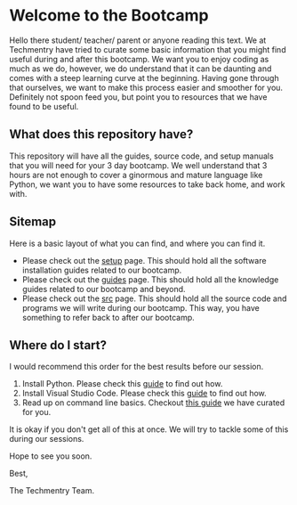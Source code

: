 # Welcome to the Bootcamp

Hello there student/ teacher/ parent or anyone reading this text. We at Techmentry have tried to curate some basic information that you might find useful during and after this bootcamp. We want you to enjoy coding as much as we do,
however, we do understand that it can be daunting and comes with a steep learning curve at the beginning. Having gone through that ourselves, we want to make this process easier and smoother for you. Definitely not spoon feed you,
but point you to resources that we have found to be useful.

## What does this repository have?

This repository will have all the guides, source code, and setup manuals that you will need for your 3 day bootcamp. We well understand that 3 hours are not enough to cover a ginormous and mature language like Python, we want
you to have some resources to take back home, and work with.

## Sitemap

Here is a basic layout of what you can find, and where you can find it.

* Please check out the [setup](/setup) page. This should hold all the software installation guides related to our bootcamp.
* Please check out the [guides](/guides) page. This should hold all the knowledge guides related to our bootcamp and beyond.
* Please check out the [src](/src) page. This should hold all the source code and programs we will write during our bootcamp. This way, you have something to refer back to after our bootcamp.

## Where do I start?

I would recommend this order for the best results before our session.

1. Install Python. Please check this [guide](setup/python-setup.md) to find out how.
2. Install Visual Studio Code. Please check this [guide](setup/vscode-setup.md) to find out how.
3. Read up on command line basics. Checkout [this guide](guides/command-line-interface.md) we have curated for you.

It is okay if you don't get all of this at once. We will try to tackle some of this during our sessions.

Hope to see you soon.

Best,

The Techmentry Team.
